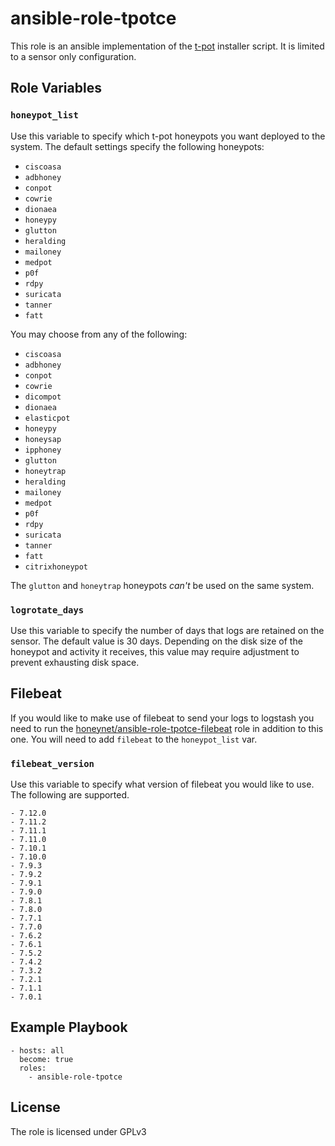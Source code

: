 # ansible-role-tpotce

This role is an ansible implementation of the [t-pot](https://github.com/dtag-dev-sec/tpotce) installer script. It is limited to a sensor only configuration.

## Role Variables

### `honeypot_list`

Use this variable to specify which t-pot honeypots you want deployed to the system. The default settings specify the following honeypots:

  - `ciscoasa`
  - `adbhoney`
  - `conpot`
  - `cowrie`
  - `dionaea`
  - `honeypy`
  - `glutton`
  - `heralding`
  - `mailoney`
  - `medpot`
  - `p0f`
  - `rdpy`
  - `suricata`
  - `tanner`
  - `fatt`

You may choose from any of the following:

  - `ciscoasa`
  - `adbhoney`
  - `conpot`
  - `cowrie`
  - `dicompot`
  - `dionaea`
  - `elasticpot`
  - `honeypy`
  - `honeysap`
  - `ipphoney`
  - `glutton`
  - `honeytrap`
  - `heralding`
  - `mailoney`
  - `medpot`
  - `p0f`
  - `rdpy`
  - `suricata`
  - `tanner`
  - `fatt`
  - `citrixhoneypot`

The `glutton` and `honeytrap` honeypots _can't_ be used on the same system.

### `logrotate_days`

Use this variable to specify the number of days that logs are retained on the sensor. The default value is 30 days. Depending on the disk size of the honeypot and activity it receives, this value may require adjustment to prevent exhausting disk space.

## Filebeat

If you would like to make use of filebeat to send your logs to logstash you need to run the [honeynet/ansible-role-tpotce-filebeat](https://github.com/honeynet/ansible-role-tpotce-filebeat) role in addition to this one. You will need to add `filebeat` to the `honeypot_list` var.

### `filebeat_version`

Use this variable to specify what version of filebeat you would like to use. The following are supported.

    - 7.12.0
    - 7.11.2
    - 7.11.1
    - 7.11.0
    - 7.10.1
    - 7.10.0
    - 7.9.3
    - 7.9.2
    - 7.9.1
    - 7.9.0
    - 7.8.1
    - 7.8.0
    - 7.7.1
    - 7.7.0
    - 7.6.2
    - 7.6.1
    - 7.5.2
    - 7.4.2
    - 7.3.2
    - 7.2.1
    - 7.1.1
    - 7.0.1

## Example Playbook

```
- hosts: all
  become: true
  roles:
    - ansible-role-tpotce
```

## License

The role is licensed under GPLv3



